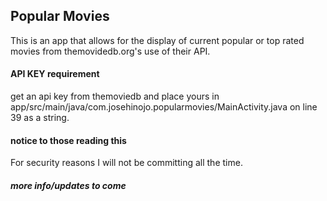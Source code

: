 Popular Movies
-------------------
This is an app that allows for the display of current popular or top rated movies
from themovidedb.org's use of their API.

#### API KEY requirement
get an api key from themoviedb and place yours in
app/src/main/java/com.josehinojo.popularmovies/MainActivity.java on
line 39 as a string.

#### notice to those reading this
For security reasons I will not be committing all the time.

##### more info/updates to come


